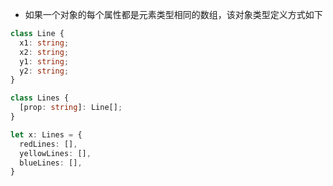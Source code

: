 * 如果一个对象的每个属性都是元素类型相同的数组，该对象类型定义方式如下

```ts
class Line {
  x1: string;
  x2: string;
  y1: string;
  y2: string;
}

class Lines {
  [prop: string]: Line[];
}

let x: Lines = {
  redLines: [],
  yellowLines: [],
  blueLines: [],
}
```
